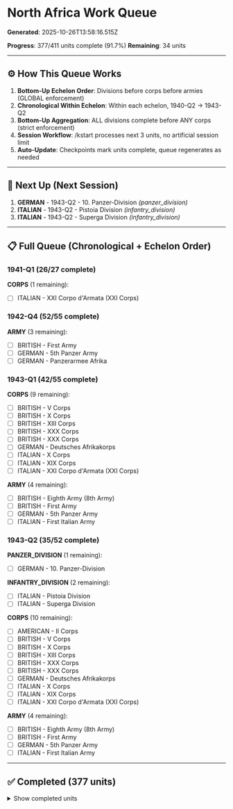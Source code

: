 # North Africa Work Queue

**Generated**: 2025-10-26T13:58:16.515Z

**Progress**: 377/411 units complete (91.7%)
**Remaining**: 34 units

---

## ⚙️ How This Queue Works

1. **Bottom-Up Echelon Order**: Divisions before corps before armies (GLOBAL enforcement)
2. **Chronological Within Echelon**: Within each echelon, 1940-Q2 → 1943-Q2
3. **Bottom-Up Aggregation**: ALL divisions complete before ANY corps (strict enforcement)
4. **Session Workflow**: /kstart processes next 3 units, no artificial session limit
5. **Auto-Update**: Checkpoints mark units complete, queue regenerates as needed

---

## 🎯 Next Up (Next Session)

1. **GERMAN** - 1943-Q2 - 10. Panzer-Division _(panzer_division)_
2. **ITALIAN** - 1943-Q2 - Pistoia Division _(infantry_division)_
3. **ITALIAN** - 1943-Q2 - Superga Division _(infantry_division)_

---

## 📋 Full Queue (Chronological + Echelon Order)

### 1941-Q1 (26/27 complete)

**CORPS** (1 remaining):
- [ ] ITALIAN - XXI Corpo d'Armata (XXI Corps)

### 1942-Q4 (52/55 complete)

**ARMY** (3 remaining):
- [ ] BRITISH - First Army
- [ ] GERMAN - 5th Panzer Army
- [ ] GERMAN - Panzerarmee Afrika

### 1943-Q1 (42/55 complete)

**CORPS** (9 remaining):
- [ ] BRITISH - V Corps
- [ ] BRITISH - X Corps
- [ ] BRITISH - XIII Corps
- [ ] BRITISH - XXX Corps
- [ ] BRITISH - XXX Corps
- [ ] GERMAN - Deutsches Afrikakorps
- [ ] ITALIAN - X Corps
- [ ] ITALIAN - XIX Corps
- [ ] ITALIAN - XXI Corpo d'Armata (XXI Corps)

**ARMY** (4 remaining):
- [ ] BRITISH - Eighth Army (8th Army)
- [ ] BRITISH - First Army
- [ ] GERMAN - 5th Panzer Army
- [ ] ITALIAN - First Italian Army

### 1943-Q2 (35/52 complete)

**PANZER_DIVISION** (1 remaining):
- [ ] GERMAN - 10. Panzer-Division

**INFANTRY_DIVISION** (2 remaining):
- [ ] ITALIAN - Pistoia Division
- [ ] ITALIAN - Superga Division

**CORPS** (10 remaining):
- [ ] AMERICAN - II Corps
- [ ] BRITISH - V Corps
- [ ] BRITISH - X Corps
- [ ] BRITISH - XIII Corps
- [ ] BRITISH - XXX Corps
- [ ] BRITISH - XXX Corps
- [ ] GERMAN - Deutsches Afrikakorps
- [ ] ITALIAN - X Corps
- [ ] ITALIAN - XIX Corps
- [ ] ITALIAN - XXI Corpo d'Armata (XXI Corps)

**ARMY** (4 remaining):
- [ ] BRITISH - Eighth Army (8th Army)
- [ ] BRITISH - First Army
- [ ] GERMAN - 5th Panzer Army
- [ ] ITALIAN - First Italian Army

---

## ✅ Completed (377 units)

<details>
<summary>Show completed units</summary>

### 1940-Q2 (8 complete)

- [x] BRITISH - 4th Indian Division _(infantry_division)_
- [x] BRITISH - 7th Armoured Division _(division)_
- [x] ITALIAN - Cirene Division _(infantry_division)_
- [x] ITALIAN - Marmarica Division _(infantry_division)_
- [x] ITALIAN - Sabratha Division _(infantry_division)_
- [x] ITALIAN - Sirte Division _(infantry_division)_
- [x] ITALIAN - 10ª Armata (Italian 10th Army) _(army)_
- [x] BRITISH - Western Desert Force _(unknown)_

### 1940-Q3 (17 complete)

- [x] BRITISH - 4th Indian Division _(infantry_division)_
- [x] BRITISH - 7th Armoured Division _(division)_
- [x] ITALIAN - 1st Libyan Division _(division)_
- [x] ITALIAN - 2nd Libyan Division _(division)_
- [x] ITALIAN - 4th CCNN Division '3 Gennaio' _(division)_
- [x] ITALIAN - Bologna Division _(infantry_division)_
- [x] ITALIAN - Brescia Division _(infantry_division)_
- [x] ITALIAN - Catanzaro Division _(infantry_division)_
- [x] ITALIAN - Cirene Division _(infantry_division)_
- [x] ITALIAN - Marmarica Division _(infantry_division)_
- [x] ITALIAN - Pavia Division _(infantry_division)_
- [x] ITALIAN - Sabratha Division _(infantry_division)_
- [x] ITALIAN - Savona Division _(infantry_division)_
- [x] ITALIAN - Sirte Division _(infantry_division)_
- [x] ITALIAN - XXII Corpo d'Armata (XXII Corps) _(corps)_
- [x] ITALIAN - 10ª Armata (Italian 10th Army) _(army)_
- [x] BRITISH - Western Desert Force _(unknown)_

### 1940-Q4 (24 complete)

- [x] BRITISH - 1st South African Division _(infantry_division)_
- [x] BRITISH - 4th Indian Division _(infantry_division)_
- [x] BRITISH - 6th Australian Division (2nd AIF) _(infantry_division)_
- [x] BRITISH - 7th Armoured Division _(division)_
- [x] ITALIAN - 1st CCNN Division '23 Marzo' _(division)_
- [x] ITALIAN - 1st Libyan Division _(division)_
- [x] ITALIAN - 2nd CCNN Division '28 Ottobre' _(division)_
- [x] ITALIAN - 2nd Libyan Division _(division)_
- [x] ITALIAN - 4th CCNN Division '3 Gennaio' _(division)_
- [x] ITALIAN - Ariete Division _(armored_division)_
- [x] ITALIAN - Bologna Division _(infantry_division)_
- [x] ITALIAN - Brescia Division _(infantry_division)_
- [x] ITALIAN - Catanzaro Division _(infantry_division)_
- [x] ITALIAN - Cirene Division _(infantry_division)_
- [x] ITALIAN - Marmarica Division _(infantry_division)_
- [x] ITALIAN - Pavia Division _(infantry_division)_
- [x] ITALIAN - Sabratha Division _(infantry_division)_
- [x] ITALIAN - Savona Division _(infantry_division)_
- [x] ITALIAN - Sirte Division _(infantry_division)_
- [x] ITALIAN - Trento Division _(motorized_division)_
- [x] ITALIAN - XXI Corpo d'Armata (XXI Corps) _(corps)_
- [x] ITALIAN - XXII Corpo d'Armata (XXII Corps) _(corps)_
- [x] ITALIAN - 10ª Armata (Italian 10th Army) _(army)_
- [x] BRITISH - Western Desert Force _(unknown)_

### 1941-Q1 (26 complete)

- [x] BRITISH - 1st South African Division _(infantry_division)_
- [x] BRITISH - 2nd New Zealand Division _(infantry_division)_
- [x] BRITISH - 4th Indian Division _(infantry_division)_
- [x] BRITISH - 5th Indian Division _(infantry_division)_
- [x] BRITISH - 6th Australian Division (2nd AIF) _(infantry_division)_
- [x] BRITISH - 7th Armoured Division _(division)_
- [x] BRITISH - 9th Australian Division _(infantry_division)_
- [x] GERMAN - 5. leichte Division _(light_division)_
- [x] ITALIAN - 101st TRIESTE Division _(motorized_division)_
- [x] ITALIAN - 1st CCNN Division '23 Marzo' _(division)_
- [x] ITALIAN - 2nd CCNN Division '28 Ottobre' _(division)_
- [x] ITALIAN - Ariete Division _(armored_division)_
- [x] ITALIAN - Bologna Division _(infantry_division)_
- [x] ITALIAN - Brescia Division _(infantry_division)_
- [x] ITALIAN - Catanzaro Division _(infantry_division)_
- [x] ITALIAN - Cirene Division _(infantry_division)_
- [x] ITALIAN - Marmarica Division _(infantry_division)_
- [x] ITALIAN - Pavia Division _(infantry_division)_
- [x] ITALIAN - Sabratha Division _(infantry_division)_
- [x] ITALIAN - Savona Division _(infantry_division)_
- [x] ITALIAN - Sirte Division _(infantry_division)_
- [x] ITALIAN - Trento Division _(motorized_division)_
- [x] BRITISH - XIII Corps _(corps)_
- [x] GERMAN - Deutsches Afrikakorps _(corps)_
- [x] ITALIAN - XXII Corpo d'Armata (XXII Corps) _(corps)_
- [x] ITALIAN - 10ª Armata (Italian 10th Army) _(army)_

### 1941-Q2 (22 complete)

- [x] BRITISH - 1st South African Division _(infantry_division)_
- [x] BRITISH - 2nd New Zealand Division _(infantry_division)_
- [x] BRITISH - 2nd South African Division _(infantry_division)_
- [x] BRITISH - 4th Indian Division _(infantry_division)_
- [x] BRITISH - 50th Infantry Division _(infantry_division)_
- [x] BRITISH - 5th Indian Division _(infantry_division)_
- [x] BRITISH - 7th Armoured Division _(division)_
- [x] BRITISH - 7th Australian Division _(infantry_division)_
- [x] BRITISH - 9th Australian Division _(infantry_division)_
- [x] GERMAN - 15. Panzer-Division _(panzer_division)_
- [x] GERMAN - 5. leichte Division _(light_division)_
- [x] ITALIAN - 101st TRIESTE Division _(motorized_division)_
- [x] ITALIAN - Ariete Division _(armored_division)_
- [x] ITALIAN - Bologna Division _(infantry_division)_
- [x] ITALIAN - Brescia Division _(infantry_division)_
- [x] ITALIAN - Pavia Division _(infantry_division)_
- [x] ITALIAN - Savona Division _(infantry_division)_
- [x] ITALIAN - Trento Division _(motorized_division)_
- [x] BRITISH - XIII Corps _(corps)_
- [x] GERMAN - Deutsches Afrikakorps _(corps)_
- [x] ITALIAN - XX Mobile Corps _(corps)_
- [x] ITALIAN - XXI Corpo d'Armata (XXI Corps) _(corps)_

### 1941-Q3 (29 complete)

- [x] BRITISH - Czechoslovakian 11th Infantry Battalion _(battalion)_
- [x] BRITISH - Polish Carpathian Brigade (Karpacka Brygada Strzelców) _(brigade)_
- [x] BRITISH - 1st South African Division _(infantry_division)_
- [x] BRITISH - 2nd New Zealand Division _(infantry_division)_
- [x] BRITISH - 2nd South African Division _(infantry_division)_
- [x] BRITISH - 4th Indian Division _(infantry_division)_
- [x] BRITISH - 50th Infantry Division _(infantry_division)_
- [x] BRITISH - 5th Indian Division _(infantry_division)_
- [x] BRITISH - 70th Infantry Division _(infantry_division)_
- [x] BRITISH - 7th Armoured Division _(division)_
- [x] BRITISH - 7th Australian Division _(infantry_division)_
- [x] BRITISH - 9th Australian Division _(infantry_division)_
- [x] GERMAN - 15. Panzer-Division _(panzer_division)_
- [x] GERMAN - 21. Panzer-Division _(panzer_division)_
- [x] GERMAN - 90. leichte Division _(light_division)_
- [x] ITALIAN - 101st TRIESTE Division _(motorized_division)_
- [x] ITALIAN - Ariete Division _(armored_division)_
- [x] ITALIAN - Bologna Division _(infantry_division)_
- [x] ITALIAN - Brescia Division _(infantry_division)_
- [x] ITALIAN - Pavia Division _(infantry_division)_
- [x] ITALIAN - Savona Division _(infantry_division)_
- [x] ITALIAN - Trento Division _(motorized_division)_
- [x] BRITISH - XIII Corps _(corps)_
- [x] BRITISH - XXX Corps _(corps)_
- [x] GERMAN - Deutsches Afrikakorps _(corps)_
- [x] ITALIAN - XX Mobile Corps _(corps)_
- [x] ITALIAN - XXI Corpo d'Armata (XXI Corps) _(corps)_
- [x] BRITISH - Eighth Army (8th Army) _(army)_
- [x] GERMAN - Panzergruppe Afrika _(army_group)_

### 1941-Q4 (31 complete)

- [x] BRITISH - Czechoslovakian 11th Infantry Battalion _(battalion)_
- [x] BRITISH - Polish Carpathian Brigade (Karpacka Brygada Strzelców) _(brigade)_
- [x] FRENCH - 1re Brigade Française Libre _(brigade)_
- [x] BRITISH - 1st Armoured Division _(division)_
- [x] BRITISH - 1st South African Division _(infantry_division)_
- [x] BRITISH - 2nd New Zealand Division _(infantry_division)_
- [x] BRITISH - 2nd South African Division _(infantry_division)_
- [x] BRITISH - 4th Indian Division _(infantry_division)_
- [x] BRITISH - 50th Infantry Division _(infantry_division)_
- [x] BRITISH - 5th Indian Division _(infantry_division)_
- [x] BRITISH - 70th Infantry Division _(infantry_division)_
- [x] BRITISH - 7th Armoured Division _(division)_
- [x] BRITISH - 9th Australian Division _(infantry_division)_
- [x] GERMAN - 15. Panzer-Division _(panzer_division)_
- [x] GERMAN - 21. Panzer-Division _(panzer_division)_
- [x] GERMAN - 90. leichte Division _(light_division)_
- [x] ITALIAN - 101st TRIESTE Division _(motorized_division)_
- [x] ITALIAN - Ariete Division _(armored_division)_
- [x] ITALIAN - Bologna Division _(infantry_division)_
- [x] ITALIAN - Brescia Division _(infantry_division)_
- [x] ITALIAN - Littorio Division _(armored_division)_
- [x] ITALIAN - Pavia Division _(infantry_division)_
- [x] ITALIAN - Savona Division _(infantry_division)_
- [x] ITALIAN - Trento Division _(motorized_division)_
- [x] BRITISH - XIII Corps _(corps)_
- [x] BRITISH - XXX Corps _(corps)_
- [x] GERMAN - Deutsches Afrikakorps _(corps)_
- [x] ITALIAN - XX Mobile Corps _(corps)_
- [x] ITALIAN - XXI Corpo d'Armata (XXI Corps) _(corps)_
- [x] BRITISH - Eighth Army (8th Army) _(army)_
- [x] GERMAN - Panzergruppe Afrika _(army_group)_

### 1942-Q1 (28 complete)

- [x] FRENCH - 1re Brigade Française Libre _(brigade)_
- [x] BRITISH - 1st Armoured Division _(division)_
- [x] BRITISH - 1st South African Division _(infantry_division)_
- [x] BRITISH - 2nd New Zealand Division _(infantry_division)_
- [x] BRITISH - 2nd South African Division _(infantry_division)_
- [x] BRITISH - 4th Indian Division _(infantry_division)_
- [x] BRITISH - 50th Infantry Division _(infantry_division)_
- [x] BRITISH - 5th Indian Division _(infantry_division)_
- [x] BRITISH - 7th Armoured Division _(division)_
- [x] BRITISH - 9th Australian Division _(infantry_division)_
- [x] GERMAN - 15. Panzer-Division _(panzer_division)_
- [x] GERMAN - 21. Panzer-Division _(panzer_division)_
- [x] GERMAN - 90. leichte Division _(light_division)_
- [x] ITALIAN - 101st TRIESTE Division _(motorized_division)_
- [x] ITALIAN - Ariete Division _(armored_division)_
- [x] ITALIAN - Bologna Division _(infantry_division)_
- [x] ITALIAN - Brescia Division _(infantry_division)_
- [x] ITALIAN - Littorio Division _(armored_division)_
- [x] ITALIAN - Pavia Division _(infantry_division)_
- [x] ITALIAN - Trento Division _(motorized_division)_
- [x] BRITISH - XIII Corps _(corps)_
- [x] BRITISH - XXX Corps _(corps)_
- [x] GERMAN - Deutsches Afrikakorps _(corps)_
- [x] ITALIAN - XX Mobile Corps _(corps)_
- [x] ITALIAN - XXI Corpo d'Armata (XXI Corps) _(corps)_
- [x] BRITISH - Eighth Army (8th Army) _(army)_
- [x] GERMAN - Panzerarmee Afrika _(army)_
- [x] GERMAN - Panzergruppe Afrika _(army_group)_

### 1942-Q2 (29 complete)

- [x] FRENCH - 1re Brigade Française Libre _(brigade)_
- [x] BRITISH - 1st Armoured Division _(division)_
- [x] BRITISH - 1st South African Division _(infantry_division)_
- [x] BRITISH - 2nd New Zealand Division _(infantry_division)_
- [x] BRITISH - 2nd South African Division _(infantry_division)_
- [x] BRITISH - 4th Indian Division _(infantry_division)_
- [x] BRITISH - 50th Infantry Division _(infantry_division)_
- [x] BRITISH - 5th Indian Division _(infantry_division)_
- [x] BRITISH - 7th Armoured Division _(division)_
- [x] BRITISH - 9th Australian Division _(infantry_division)_
- [x] FRENCH - 1re Division Française Libre _(infantry_division)_
- [x] GERMAN - 15. Panzer-Division _(panzer_division)_
- [x] GERMAN - 21. Panzer-Division _(panzer_division)_
- [x] GERMAN - 90. leichte Division _(light_division)_
- [x] ITALIAN - 101st TRIESTE Division _(motorized_division)_
- [x] ITALIAN - Ariete Division _(armored_division)_
- [x] ITALIAN - Bologna Division _(infantry_division)_
- [x] ITALIAN - Brescia Division _(infantry_division)_
- [x] ITALIAN - Littorio Division _(armored_division)_
- [x] ITALIAN - Pavia Division _(infantry_division)_
- [x] ITALIAN - Superga Division _(infantry_division)_
- [x] ITALIAN - Trento Division _(motorized_division)_
- [x] BRITISH - XIII Corps _(corps)_
- [x] BRITISH - XXX Corps _(corps)_
- [x] GERMAN - Deutsches Afrikakorps _(corps)_
- [x] ITALIAN - XX Mobile Corps _(corps)_
- [x] ITALIAN - XXI Corpo d'Armata (XXI Corps) _(corps)_
- [x] BRITISH - Eighth Army (8th Army) _(army)_
- [x] GERMAN - Panzerarmee Afrika _(army)_

### 1942-Q3 (34 complete)

- [x] BRITISH - 1st Greek Brigade _(brigade)_
- [x] GERMAN - Ramcke Parachute Brigade _(brigade)_
- [x] BRITISH - 10th Armoured Division _(division)_
- [x] BRITISH - 1st Armoured Division _(division)_
- [x] BRITISH - 2nd New Zealand Division _(infantry_division)_
- [x] BRITISH - 44th Infantry Division _(infantry_division)_
- [x] BRITISH - 4th Indian Division _(infantry_division)_
- [x] BRITISH - 50th Infantry Division _(infantry_division)_
- [x] BRITISH - 51st Highland Division _(infantry_division)_
- [x] BRITISH - 7th Armoured Division _(division)_
- [x] BRITISH - 9th Australian Division _(infantry_division)_
- [x] FRENCH - 1re Division Française Libre _(infantry_division)_
- [x] GERMAN - 15. Panzer-Division _(panzer_division)_
- [x] GERMAN - 164. leichte Division _(light_division)_
- [x] GERMAN - 21. Panzer-Division _(panzer_division)_
- [x] GERMAN - 90. leichte Division _(light_division)_
- [x] ITALIAN - 101st TRIESTE Division _(motorized_division)_
- [x] ITALIAN - Ariete Division _(armored_division)_
- [x] ITALIAN - Bologna Division _(infantry_division)_
- [x] ITALIAN - Brescia Division _(infantry_division)_
- [x] ITALIAN - Folgore Division _(airborne_division)_
- [x] ITALIAN - Littorio Division _(armored_division)_
- [x] ITALIAN - Pavia Division _(infantry_division)_
- [x] ITALIAN - Superga Division _(infantry_division)_
- [x] ITALIAN - Trento Division _(motorized_division)_
- [x] BRITISH - XIII Corps _(corps)_
- [x] BRITISH - XXX Corps _(corps)_
- [x] BRITISH - XXX Corps _(corps)_
- [x] GERMAN - Deutsches Afrikakorps _(corps)_
- [x] ITALIAN - X Corps _(corps)_
- [x] ITALIAN - XX Mobile Corps _(corps)_
- [x] ITALIAN - XXI Corpo d'Armata (XXI Corps) _(corps)_
- [x] BRITISH - Eighth Army (8th Army) _(army)_
- [x] GERMAN - Panzerarmee Afrika _(army)_

### 1942-Q4 (52 complete)

- [x] BRITISH - 1st Greek Brigade _(brigade)_
- [x] FRENCH - Force L _(brigade)_
- [x] GERMAN - Ramcke Parachute Brigade _(brigade)_
- [x] AMERICAN - 1st Armored Division _(armored_division)_
- [x] AMERICAN - 1st Infantry Division _(infantry_division)_
- [x] AMERICAN - 2nd Armored Division _(armored_division)_
- [x] AMERICAN - 34th Infantry Division _(infantry_division)_
- [x] AMERICAN - 3rd Infantry Division _(infantry_division)_
- [x] AMERICAN - 9th Infantry Division _(infantry_division)_
- [x] BRITISH - 10th Armoured Division _(division)_
- [x] BRITISH - 1st Armoured Division _(division)_
- [x] BRITISH - 1st Infantry Division _(infantry_division)_
- [x] BRITISH - 2nd New Zealand Division _(infantry_division)_
- [x] BRITISH - 44th Infantry Division _(infantry_division)_
- [x] BRITISH - 46th Infantry Division _(infantry_division)_
- [x] BRITISH - 4th Indian Division _(infantry_division)_
- [x] BRITISH - 4th Infantry Division _(infantry_division)_
- [x] BRITISH - 50th Infantry Division _(infantry_division)_
- [x] BRITISH - 51st Highland Division _(infantry_division)_
- [x] BRITISH - 6th Armoured Division _(division)_
- [x] BRITISH - 78th Infantry Division 'Battleaxe' _(infantry_division)_
- [x] BRITISH - 7th Armoured Division _(division)_
- [x] BRITISH - 9th Australian Division _(infantry_division)_
- [x] FRENCH - 1re Division Française Libre _(infantry_division)_
- [x] GERMAN - 10. Panzer-Division _(panzer_division)_
- [x] GERMAN - 15. Panzer-Division _(panzer_division)_
- [x] GERMAN - 164. leichte Division _(light_division)_
- [x] GERMAN - 21. Panzer-Division _(panzer_division)_
- [x] GERMAN - 90. leichte Division _(light_division)_
- [x] GERMAN - Hermann Göring Division _(panzer_division)_
- [x] ITALIAN - 101st TRIESTE Division _(motorized_division)_
- [x] ITALIAN - Ariete Division _(armored_division)_
- [x] ITALIAN - Bologna Division _(infantry_division)_
- [x] ITALIAN - Brescia Division _(infantry_division)_
- [x] ITALIAN - Centauro Division _(armored_division)_
- [x] ITALIAN - Folgore Division _(airborne_division)_
- [x] ITALIAN - La Spezia Division _(infantry_division)_
- [x] ITALIAN - Littorio Division _(armored_division)_
- [x] ITALIAN - Pistoia Division _(infantry_division)_
- [x] ITALIAN - Superga Division _(infantry_division)_
- [x] ITALIAN - Trento Division _(motorized_division)_
- [x] AMERICAN - II Corps _(corps)_
- [x] BRITISH - V Corps _(corps)_
- [x] BRITISH - X Corps _(corps)_
- [x] BRITISH - XIII Corps _(corps)_
- [x] BRITISH - XXX Corps _(corps)_
- [x] BRITISH - XXX Corps _(corps)_
- [x] GERMAN - Deutsches Afrikakorps _(corps)_
- [x] ITALIAN - X Corps _(corps)_
- [x] ITALIAN - XX Mobile Corps _(corps)_
- [x] ITALIAN - XXI Corpo d'Armata (XXI Corps) _(corps)_
- [x] BRITISH - Eighth Army (8th Army) _(army)_

### 1943-Q1 (42 complete)

- [x] BRITISH - 1st Greek Brigade _(brigade)_
- [x] FRENCH - Force L _(brigade)_
- [x] AMERICAN - 1st Armored Division _(armored_division)_
- [x] AMERICAN - 1st Infantry Division _(infantry_division)_
- [x] AMERICAN - 2nd Armored Division _(armored_division)_
- [x] AMERICAN - 34th Infantry Division _(infantry_division)_
- [x] AMERICAN - 3rd Infantry Division _(infantry_division)_
- [x] AMERICAN - 45th Infantry Division _(infantry_division)_
- [x] AMERICAN - 9th Infantry Division _(infantry_division)_
- [x] BRITISH - 10th Armoured Division _(division)_
- [x] BRITISH - 1st Armoured Division _(division)_
- [x] BRITISH - 1st Infantry Division _(infantry_division)_
- [x] BRITISH - 2nd New Zealand Division _(infantry_division)_
- [x] BRITISH - 44th Infantry Division _(infantry_division)_
- [x] BRITISH - 46th Infantry Division _(infantry_division)_
- [x] BRITISH - 4th Indian Division _(infantry_division)_
- [x] BRITISH - 4th Infantry Division _(infantry_division)_
- [x] BRITISH - 50th Infantry Division _(infantry_division)_
- [x] BRITISH - 51st Highland Division _(infantry_division)_
- [x] BRITISH - 6th Armoured Division _(division)_
- [x] BRITISH - 78th Infantry Division 'Battleaxe' _(infantry_division)_
- [x] BRITISH - 7th Armoured Division _(division)_
- [x] FRENCH - 1re Division Française Libre _(infantry_division)_
- [x] FRENCH - 1st Moroccan March Division _(division)_
- [x] FRENCH - 2e Division d'Infanterie Marocaine _(infantry_division)_
- [x] FRENCH - Algerian March Division _(division)_
- [x] FRENCH - Constantine March Division _(division)_
- [x] GERMAN - 10. Panzer-Division _(panzer_division)_
- [x] GERMAN - 15. Panzer-Division _(panzer_division)_
- [x] GERMAN - 164. leichte Division _(light_division)_
- [x] GERMAN - 21. Panzer-Division _(panzer_division)_
- [x] GERMAN - 90. leichte Division _(light_division)_
- [x] GERMAN - Hermann Göring Division _(panzer_division)_
- [x] ITALIAN - 101st TRIESTE Division _(motorized_division)_
- [x] ITALIAN - Centauro Division _(armored_division)_
- [x] ITALIAN - Giovani Fascisti Division _(armored_division)_
- [x] ITALIAN - La Spezia Division _(infantry_division)_
- [x] ITALIAN - Pistoia Division _(infantry_division)_
- [x] ITALIAN - Superga Division _(infantry_division)_
- [x] ITALIAN - Trento Division _(motorized_division)_
- [x] AMERICAN - II Corps _(corps)_
- [x] GERMAN - Panzerarmee Afrika _(army)_

### 1943-Q2 (35 complete)

- [x] BRITISH - 1st Greek Brigade _(brigade)_
- [x] FRENCH - Force L _(brigade)_
- [x] AMERICAN - 1st Armored Division _(armored_division)_
- [x] AMERICAN - 1st Infantry Division _(infantry_division)_
- [x] AMERICAN - 2nd Armored Division _(armored_division)_
- [x] AMERICAN - 34th Infantry Division _(infantry_division)_
- [x] AMERICAN - 3rd Infantry Division _(infantry_division)_
- [x] AMERICAN - 45th Infantry Division _(infantry_division)_
- [x] AMERICAN - 9th Infantry Division _(infantry_division)_
- [x] BRITISH - 10th Armoured Division _(division)_
- [x] BRITISH - 1st Armoured Division _(division)_
- [x] BRITISH - 1st Infantry Division _(infantry_division)_
- [x] BRITISH - 2nd New Zealand Division _(infantry_division)_
- [x] BRITISH - 46th Infantry Division _(infantry_division)_
- [x] BRITISH - 4th Indian Division _(infantry_division)_
- [x] BRITISH - 4th Infantry Division _(infantry_division)_
- [x] BRITISH - 50th Infantry Division _(infantry_division)_
- [x] BRITISH - 51st Highland Division _(infantry_division)_
- [x] BRITISH - 6th Armoured Division _(division)_
- [x] BRITISH - 78th Infantry Division 'Battleaxe' _(infantry_division)_
- [x] BRITISH - 7th Armoured Division _(division)_
- [x] FRENCH - 1re Division Française Libre _(infantry_division)_
- [x] FRENCH - 1st Moroccan March Division _(division)_
- [x] FRENCH - 2e Division d'Infanterie Marocaine _(infantry_division)_
- [x] FRENCH - Algerian March Division _(division)_
- [x] FRENCH - Constantine March Division _(division)_
- [x] GERMAN - 15. Panzer-Division _(panzer_division)_
- [x] GERMAN - 164. leichte Division _(light_division)_
- [x] GERMAN - 21. Panzer-Division _(panzer_division)_
- [x] GERMAN - 90. leichte Division _(light_division)_
- [x] GERMAN - Hermann Göring Division _(panzer_division)_
- [x] ITALIAN - 101st TRIESTE Division _(motorized_division)_
- [x] ITALIAN - Centauro Division _(armored_division)_
- [x] ITALIAN - Giovani Fascisti Division _(armored_division)_
- [x] ITALIAN - La Spezia Division _(infantry_division)_

</details>

